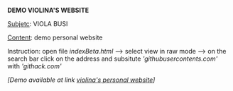 **DEMO VIOLINA'S WEBSITE**

<ins>Subjetc</ins>: VIOLA BUSI

<ins>Content</ins>: demo personal website


Instruction: open file *indexBeta.html* --> select view in raw mode --> on the search bar click on the address and subsitute *'githubusercontents.com'* with *'githack.com'*


*[Demo available at link [violina's personal website](https://raw.githack.com/NiccoBene00/violinaDemo.github.io/refs/heads/main/indexBeta.html)]*

